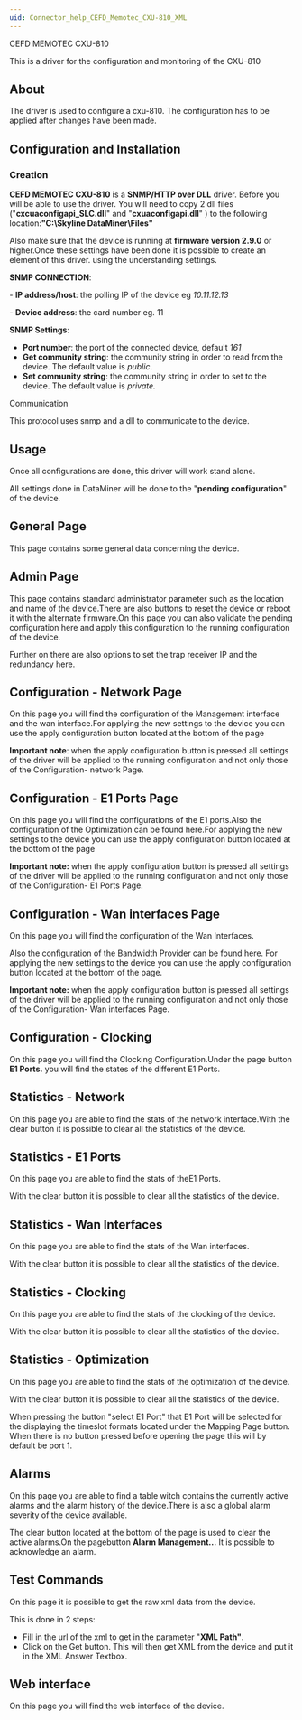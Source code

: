 ```yaml
---
uid: Connector_help_CEFD_Memotec_CXU-810_XML
---
```


CEFD MEMOTEC CXU-810

This is a driver for the configuration and monitoring of the CXU-810

## About

The driver is used to configure a cxu-810. The configuration has to be applied after changes have been made.

## Configuration and Installation

### Creation

**CEFD MEMOTEC CXU-810** is a **SNMP/HTTP over DLL** driver. Before you will be able to use the driver. You will need to copy 2 dll files ("**cxcuaconfigapi_SLC.dll**" and "**cxuaconfigapi.dll**" ) to the following location:**"C:\Skyline DataMiner\Files"**

Also make sure that the device is running at **firmware version 2.9.0** or higher.Once these settings have been done it is possible to create an element of this driver. using the understanding settings.

**SNMP CONNECTION**:

\- **IP address/host**: the polling IP of the device eg *10.11.12.13*

\- **Device address**: the card number eg. 11

**SNMP Settings**:

- **Port number**: the port of the connected device, default *161*
- **Get community string**: the community string in order to read from the device. The default value is *public*.
- **Set community string**: the community string in order to set to the device. The default value is *private.*

Communication

This protocol uses snmp and a dll to communicate to the device.

## Usage

Once all configurations are done, this driver will work stand alone.

All settings done in DataMiner will be done to the "**pending configuration**" of the device.

## General Page

This page contains some general data concerning the device.

## Admin Page

This page contains standard administrator parameter such as the location and name of the device.There are also buttons to reset the device or reboot it with the alternate firmware.On this page you can also validate the pending configuration here and apply this configuration to the running configuration of the device.

Further on there are also options to set the trap receiver IP and the redundancy here.

## Configuration - Network Page

On this page you will find the configuration of the Management interface and the wan interface.For applying the new settings to the device you can use the apply configuration button located at the bottom of the page

**Important note**: when the apply configuration button is pressed all settings of the driver will be applied to the running configuration and not only those of the Configuration- network Page.

## Configuration - E1 Ports Page

On this page you will find the configurations of the E1 ports.Also the configuration of the Optimization can be found here.For applying the new settings to the device you can use the apply configuration button located at the bottom of the page

**Important note:** when the apply configuration button is pressed all settings of the driver will be applied to the running configuration and not only those of the Configuration- E1 Ports Page.

## Configuration - Wan interfaces Page

On this page you will find the configuration of the Wan Interfaces.

Also the configuration of the Bandwidth Provider can be found here. For applying the new settings to the device you can use the apply configuration button located at the bottom of the page.

**Important note:** when the apply configuration button is pressed all settings of the driver will be applied to the running configuration and not only those of the Configuration- Wan interfaces Page.

## Configuration - Clocking

On this page you will find the Clocking Configuration.Under the page button **E1 Ports.** you will find the states of the different E1 Ports.

## Statistics - Network

On this page you are able to find the stats of the network interface.With the clear button it is possible to clear all the statistics of the device.

## Statistics - E1 Ports

On this page you are able to find the stats of theE1 Ports.

With the clear button it is possible to clear all the statistics of the device.

## Statistics - Wan Interfaces

On this page you are able to find the stats of the Wan interfaces.

With the clear button it is possible to clear all the statistics of the device.

## Statistics - Clocking

On this page you are able to find the stats of the clocking of the device.

With the clear button it is possible to clear all the statistics of the device.

## Statistics - Optimization

On this page you are able to find the stats of the optimization of the device.

With the clear button it is possible to clear all the statistics of the device.

When pressing the button "select E1 Port" that E1 Port will be selected for the displaying the timeslot formats located under the Mapping Page button. When there is no button pressed before opening the page this will by default be port 1.

## Alarms

On this page you are able to find a table witch contains the currently active alarms and the alarm history of the device.There is also a global alarm severity of the device available.

The clear button located at the bottom of the page is used to clear the active alarms.On the pagebutton **Alarm Management...** It is possible to acknowledge an alarm.

## Test Commands

On this page it is possible to get the raw xml data from the device.

This is done in 2 steps:

- Fill in the url of the xml to get in the parameter "**XML Path"**.
- Click on the Get button. This will then get XML from the device and put it in the XML Answer Textbox.

## Web interface

On this page you will find the web interface of the device.
